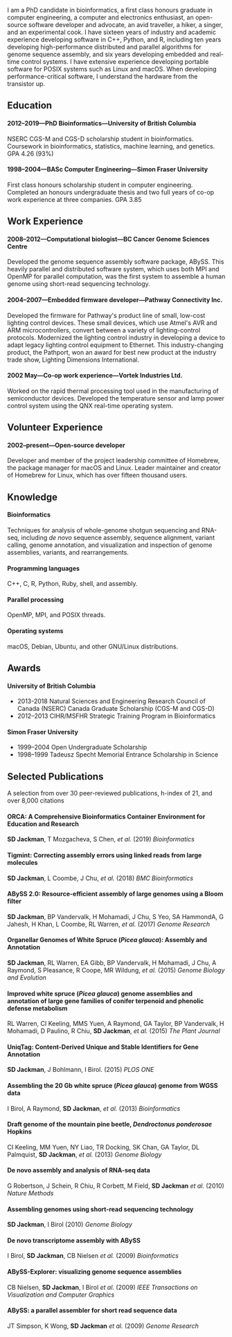 I am a PhD candidate in bioinformatics, a first class honours graduate in computer engineering, a computer and electronics enthusiast, an open-source software developer and advocate, an avid traveller, a hiker, a singer, and an experimental cook. I have sixteen years of industry and academic experience developing software in C++, Python, and R, including ten years developing high-performance distributed and parallel algorithms for genome sequence assembly, and six years developing embedded and real-time control systems. I have extensive experience developing portable software for POSIX systems such as Linux and macOS. When developing performance-critical software, I understand the hardware from the transistor up.

## Education

#### 2012–2019—PhD Bioinformatics—University of British Columbia

NSERC CGS-M and CGS-D scholarship student in bioinformatics. Coursework in bioinformatics, statistics, machine learning, and genetics. GPA 4.26 (93%)

#### 1998–2004—BASc Computer Engineering—Simon Fraser University

First class honours scholarship student in computer engineering. Completed an honours undergraduate thesis and two full years of co-op work experience at three companies. GPA 3.85 

## Work Experience

#### 2008–2012—Computational biologist—BC Cancer Genome Sciences Centre

Developed the genome sequence assembly software package, ABySS. This heavily parallel and distributed software system, which uses both MPI and OpenMP for parallel computation, was the first system to assemble a human genome using short-read sequencing technology.

#### 2004–2007—Embedded firmware developer—Pathway Connectivity Inc.

Developed the firmware for Pathway's product line of small, low-cost lighting control devices. These small devices, which use Atmel's AVR and ARM microcontrollers, convert between a variety of lighting-control protocols. Modernized the lighting control industry in developing a device to adapt legacy lighting control equipment to Ethernet. This industry-changing product, the Pathport, won an award for best new product at the industry trade show, Lighting Dimensions International.

#### 2002 May—Co-op work experience—Vortek Industries Ltd.

Worked on the rapid thermal processing tool used in the manufacturing of semiconductor devices. Developed the temperature sensor and lamp power control system using the QNX real-time operating system.

## Volunteer Experience

#### 2002–present—Open-source developer

Developer and member of the project leadership committee of Homebrew, the package manager for macOS and Linux. Leader maintainer and creator of Homebrew for Linux, which has over fifteen thousand users.

## Knowledge

#### Bioinformatics

Techniques for analysis of whole-genome shotgun sequencing and RNA-seq, including *de novo* sequence assembly, sequence alignment, variant calling, genome annotation, and visualization and inspection of genome assemblies, variants, and rearrangements.

#### Programming languages

C++, C, R, Python, Ruby, shell, and assembly.

#### Parallel processing

OpenMP, MPI, and POSIX threads.

#### Operating systems

macOS, Debian, Ubuntu, and other GNU/Linux distributions.

## Awards

#### University of British Columbia

* 2013-2018 Natural Sciences and Engineering Research Council of Canada (NSERC)
  Canada Graduate Scholarship (CGS-M and CGS-D)
* 2012–2013 CIHR/MSFHR Strategic Training Program in Bioinformatics

#### Simon Fraser University

* 1999–2004 Open Undergraduate Scholarship
* 1998–1999 Tadeusz Specht Memorial Entrance Scholarship in Science

## Selected Publications

A selection from over 30 peer-reviewed publications, h-index of 21, and over 8,000 citations

#### ORCA: A Comprehensive Bioinformatics Container Environment for Education and Research 
**SD Jackman**, T Mozgacheva, S Chen, *et al.*
(2019)
*Bioinformatics*

#### Tigmint: Correcting assembly errors using linked reads from large molecules
**SD Jackman**, L Coombe, J Chu, *et al.*
(2018)
*BMC Bioinformatics*

#### ABySS 2.0: Resource-efficient assembly of large genomes using a Bloom filter
**SD Jackman**, BP Vandervalk, H Mohamadi, J Chu, S Yeo, SA HammondA, G Jahesh, H Khan, L Coombe, RL Warren, *et al.*
(2017)
*Genome Research*

#### Organellar Genomes of White Spruce (*Picea glauca*): Assembly and Annotation
**SD Jackman**, RL Warren, EA Gibb, BP Vandervalk, H Mohamadi, J Chu, A Raymond, S Pleasance, R Coope, MR Wildung, *et al.*
(2015)
*Genome Biology and Evolution*

#### Improved white spruce (*Picea glauca*) genome assemblies and annotation of large gene families of conifer terpenoid and phenolic defense metabolism
RL Warren, CI Keeling, MMS Yuen, A Raymond, GA Taylor, BP Vandervalk, H Mohamadi, D Paulino, R Chiu, **SD Jackman**, *et al.*
(2015)
*The Plant Journal*

#### UniqTag: Content-Derived Unique and Stable Identifiers for Gene Annotation
**SD Jackman**, J Bohlmann, I Birol.
(2015)
*PLOS ONE*

#### Assembling the 20 Gb white spruce (*Picea glauca*) genome from WGSS data
I Birol, A Raymond, **SD Jackman**, *et al.*
(2013)
_Bioinformatics_

#### Draft genome of the mountain pine beetle, *Dendroctonus ponderosae* Hopkins
CI Keeling, MM Yuen, NY Liao, TR Docking, SK Chan, GA Taylor, DL Palmquist, **SD Jackman**, *et al.*
(2013)
_Genome Biology_

#### De novo assembly and analysis of RNA-seq data
G Robertson, J Schein, R Chiu, R Corbett, M Field, **SD Jackman** *et al.*
(2010)
_Nature Methods_

#### Assembling genomes using short-read sequencing technology
**SD Jackman**, I Birol
(2010)
_Genome Biology_

#### De novo transcriptome assembly with ABySS
I Birol, **SD Jackman**, CB Nielsen *et al.*
(2009)
_Bioinformatics_

#### ABySS-Explorer: visualizing genome sequence assemblies
CB Nielsen, **SD Jackman**, I Birol *et al.*
(2009)
_IEEE Transactions on Visualization and Computer Graphics_

#### ABySS: a parallel assembler for short read sequence data
JT Simpson, K Wong, **SD Jackman** *et al.*
(2009)
_Genome Research_
